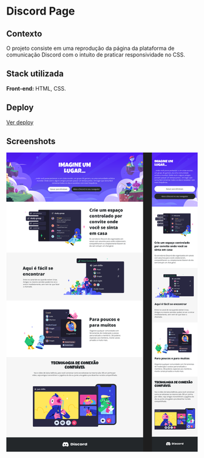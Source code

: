 
# Discord Page


## Contexto

O projeto consiste em uma reprodução da página da plataforma de comunicação Discord com o intuito de praticar responsividade no CSS.


## Stack utilizada

**Front-end:**
HTML, CSS.



## Deploy
[Ver deploy](https://omarcosdanilo.github.io/discord_page/)



## Screenshots

![App Screenshot](./assets/images/DiscordPage.png)

